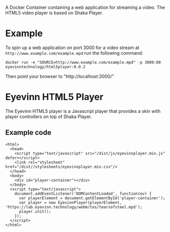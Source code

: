 A Docker Container containing a web application for streaming a video. The HTML5 video player is based on
Shaka Player.

# Example

To spin up a web application on port 3000 for a video stream at `http://www.example.com/example.mpd` run the
following command:

```
docker run -e "SOURCE=http://www.example.com/example.mpd" -p 3000:80 eyevinntechnology/html5player:0.0.2
```

Then point your browser to "http://localhost:3000/"

# Eyevinn HTML5 Player

The Eyevinn HTML5 player is a Javascript player that provides a skin with player controllers on top of Shaka Player.

## Example code

```
<html>
  <head>
    <script type="text/javascript" src="/dist/js/eyevinnplayer.min.js" defer></script>
    <link rel="stylesheet" href="/dist//stylesheets/eyevinnplayer.min.css"/>
  </head>
  <body>
    <div id="player-container"></div>
  </body>
  <script type="text/javascript">
    document.addEventListener('DOMContentLoaded', function(ev) {
      var playerElement = document.getElementById('player-container');
      var player = new EyevinnPlayer(playerElement, 'https://lab.eyevinn.technology/webm/tos/tearsofsteel.mpd');
      player.init();
    });
  </script>
</html>
```
